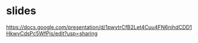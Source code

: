 # slides 
https://docs.google.com/presentation/d/1pwytrCfB2Let4Cuu4FN6nihdCDD1HkwvCdsPc5WfPjs/edit?usp=sharing
